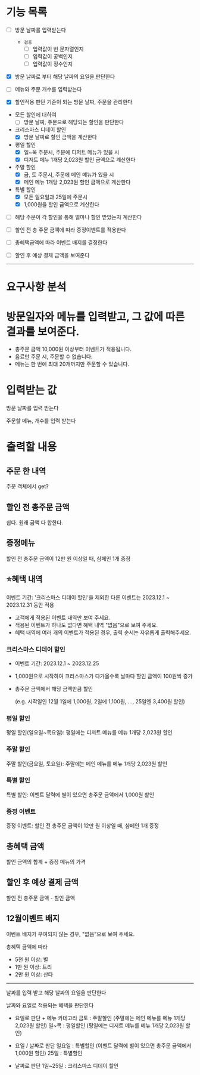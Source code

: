 # 기능 목록

- [ ] 방문 날짜를 입력받는다
  - `검증`
    - [ ] 입력값이 빈 문자열인지
    - [ ] 입력값이 공백인지
    - [ ] 입력값이 정수인지
- [x] 방문 날짜로 부터 해당 날짜의 요일을 판단한다

- [ ] 메뉴와 주문 개수를 입력받는다

- [x] 할인적용 판단 기준이 되는 방문 날짜, 주문을 관리한다


- 모든 할인에 대하여
  - [ ] 방문 날짜, 주문으로 해당되는 할인을 판단한다
  
- 크리스마스 디데이 할인
  - [x] 방문 날짜로 할인 금액을 계산한다
  
- 평일 할인
  - [x] 일~목 주문시, 주문에 디저트 메뉴가 있을 시
  - [x] 디저트 메뉴 1개당 2,023원 할인 금액으로 계산한다
  
- 주말 할인
  - [x] 금, 토 주문시, 주문에 메인 메뉴가 있을 시
  - [x] 메인 메뉴 1개당 2,023원 할인 금액으로 계산한다

- 특별 할인
  - [x] 모든 일요일과 25일에 주문시
  - [x] 1,000원을 할인 금액으로 계산한다

- [ ] 해당 주문이 각 할인을 통해 얼마나 할인 받았는지 계산한다

- [ ] 할인 전 총 주문 금액에 따라 증정이벤트를 적용한다

- [ ] 총혜택금액에 따라 이벤트 배지를 결정한다


- [ ] 할인 후 예상 결제 금액을 보여준다

---
# 요구사항 분석

# 방문일자와 메뉴를 입력받고, 그 값에 따른 결과를 보여준다.

- 총주문 금액 10,000원 이상부터 이벤트가 적용됩니다.
- 음료만 주문 시, 주문할 수 없습니다.
- 메뉴는 한 번에 최대 20개까지만 주문할 수 있습니다.

# 입력받는 값

방문 날짜를 입력 받는다

주문할 메뉴, 개수를 입력 받는다


# 출력할 내용

## 주문 한 내역
주문 객체에서 get?

## 할인 전 총주문 금액
쉽다. 원래 금액 다 합한다.

## 증정메뉴
할인 전 총주문 금액이 12만 원 이상일 때, 샴페인 1개 증정


## ⭐️혜택 내역
이벤트 기간: '크리스마스 디데이 할인'을 제외한 다른 이벤트는 2023.12.1 ~ 2023.12.31 동안 적용


- 고객에게 적용된 이벤트 내역만 보여 주세요.
- 적용된 이벤트가 하나도 없다면 혜택 내역 "없음"으로 보여 주세요.
- 혜택 내역에 여러 개의 이벤트가 적용된 경우, 출력 순서는 자유롭게 출력해주세요.
### 크리스마스 디데이 할인
- 이벤트 기간: 2023.12.1 ~ 2023.12.25
- 1,000원으로 시작하여 크리스마스가 다가올수록 날마다 할인 금액이 100원씩 증가
- 총주문 금액에서 해당 금액만큼 할인

  (e.g. 시작일인 12월 1일에 1,000원, 2일에 1,100원, ..., 25일엔 3,400원 할인)

### 평일 할인
평일 할인(일요일~목요일): 평일에는 디저트 메뉴를 메뉴 1개당 2,023원 할인

### 주말 할인
주말 할인(금요일, 토요일): 주말에는 메인 메뉴를 메뉴 1개당 2,023원 할인

### 특별 할인
특별 할인: 이벤트 달력에 별이 있으면 총주문 금액에서 1,000원 할인

### 증정 이벤트
증정 이벤트: 할인 전 총주문 금액이 12만 원 이상일 때, 샴페인 1개 증정



## 총혜택 금액
할인 금액의 합계 + 증정 메뉴의 가격

## 할인 후 예상 결제 금액
할인 전 총주문 금액 - 할인 금액

## 12월이벤트 배지
이벤트 배지가 부여되지 않는 경우, "없음"으로 보여 주세요.

총혜택 금액에 따라
- 5천 원 이상: 별
- 1만 원 이상: 트리
- 2만 원 이상: 산타

---
날짜를 입력 받고
해당 날짜의 요일을 판단한다

날짜와 요일로 적용되는 혜택을 판단한다

* 요일로 판단 + 메뉴 카테고리
금토 : 주말할인 (주말에는 메인 메뉴를 메뉴 1개당 2,023원 할인)
일~목 : 평일할인 (평일에는 디저트 메뉴를 메뉴 1개당 2,023원 할인)


* 요일 / 날짜로 판단
일요일 : 특별할인 (이벤트 달력에 별이 있으면 총주문 금액에서 1,000원 할인)
25일 : 특별할인

* 날짜로 판단
1일~25일 : 크리스마스 디데이 할인
